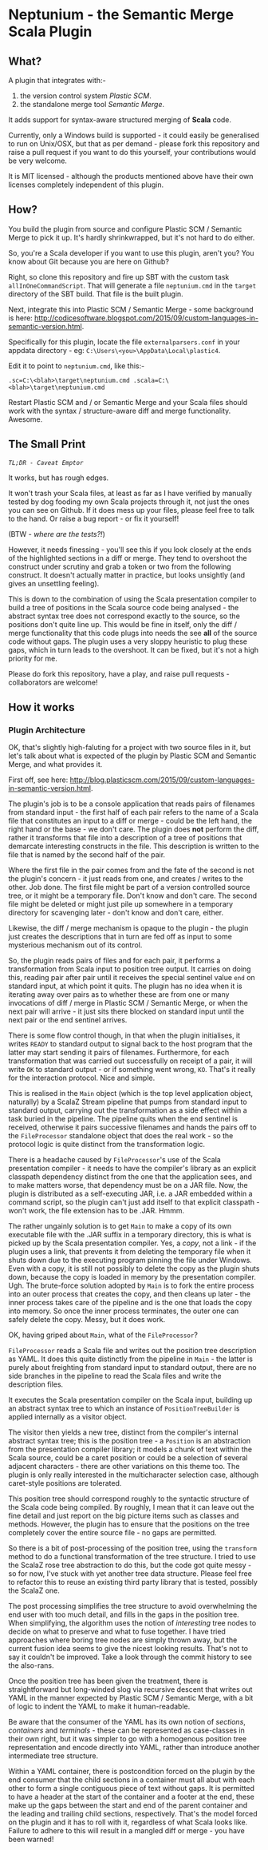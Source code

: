 # Neptunium - the Semantic Merge Scala Plugin
## What?

A plugin that integrates with:-
 1. the version control system *Plastic SCM*.
 1. the standalone merge tool *Semantic Merge*.

It adds support for syntax-aware structured merging of **Scala** code.

Currently, only a Windows build is supported - it could easily be generalised to run on Unix/OSX, but that as per demand - please fork this repository and raise a pull request if you want to do this yourself, your contributions would be very welcome.

It is MIT licensed - although the products mentioned above have their own licenses completely independent of this plugin.

## How?

You build the plugin from source and configure Plastic SCM / Semantic Merge to pick it up. It's hardly shrinkwrapped, but it's not hard to do either.

So, you're a Scala developer if you want to use this plugin, aren't you? You know about Git because you are here on Github?

Right, so clone this repository and fire up SBT with the custom task `allInOneCommandScript`. That will generate a file `neptunium.cmd` in the `target` directory of the SBT build. That file is the built plugin.

Next, integrate this into Plastic SCM / Semantic Merge - some background is here: http://codicesoftware.blogspot.com/2015/09/custom-languages-in-semantic-version.html.

Specifically for this plugin, locate the file `externalparsers.conf` in your appdata directory - eg: `C:\Users\<you>\AppData\Local\plastic4`.

Edit it to point to `neptunium.cmd`, like this:-

`.sc=C:\<blah>\target\neptunium.cmd
.scala=C:\<blah>\target\neptunium.cmd`

Restart Plastic SCM and / or Semantic Merge and your Scala files should work with the syntax / structure-aware diff and merge functionality. Awesome.
 
## The Small Print

*`TL;DR - Caveat Emptor`*

It works, but has rough edges.

It won't trash your Scala files, at least as far as I have verified by manually tested by dog fooding my own Scala projects through it, not just the ones you can see on Github. If it does mess up your files, please feel free to talk to the hand. Or raise a bug report - or fix it yourself!

(BTW - *where are the tests?!*)

However, it needs finessing - you'll see this if you look closely at the ends of the highlighted sections in a diff or merge. They tend to overshoot the construct under scrutiny and grab a token or two from the following construct. It doesn't actually matter in practice, but looks unsightly (and gives an unsettling feeling).

This is down to the combination of using the Scala presentation compiler to build a tree of positions in the Scala source code being analysed - the abstract syntax tree does not correspond exactly to the source, so the positions don't quite line up. This would be fine in itself, only the diff / merge functionality that this code plugs into needs the see **all** of the source code without gaps. The plugin uses a very sloppy heuristic to plug these gaps, which in turn leads to the overshoot. It can be fixed, but it's not a high priority for me.

Please do fork this repository, have a play, and raise pull requests - collaborators are welcome!

## How it works

### Plugin Architecture ####

OK, that's slightly high-faluting for a project with two source files in it, but let's talk about what is expected of the plugin by Plastic SCM and Semantic Merge, and what provides it.

First off, see here: http://blog.plasticscm.com/2015/09/custom-languages-in-semantic-version.html.

The plugin's job is to be a console application that reads pairs of filenames from standard input - the first half of each pair refers to the name of a Scala file that constitutes an input to a diff or merge - could be the left hand, the right hand or the base - we don't care. The plugin does **not** perform the diff, rather it transforms that file into a description of a tree of positions that demarcate interesting constructs in the file. This description is written to the file that is named by the second half of the pair.

Where the first file in the pair comes from and the fate of the second is not the plugin's concern - it just reads from one, and creates / writes to the other. Job done. The first file might be part of a version controlled source tree, or it might be a temporary file. Don't know and don't care. The second file might be deleted or might just pile up somewhere in a temporary directory for scavenging later - don't know and don't care, either.

Likewise, the diff / merge mechanism is opaque to the plugin - the plugin just creates the descriptions that in turn are fed off as input to some mysterious mechanism out of its control.

So, the plugin reads pairs of files and for each pair, it performs a transformation from Scala input to position tree output. It carries on doing this, reading pair after pair until it receives the special sentinel value `end` on standard input, at which point it quits. The plugin has no idea when it is iterating away over pairs as to whether these are from one or many invocations of diff / merge in Plastic SCM / Semantic Merge, or when the next pair will arrive - it just sits there blocked on standard input until the next pair or the end sentinel arrives.

There is some flow control though, in that when the plugin initialises, it writes `READY` to standard output to signal back to the host program that the latter may start sending it pairs of filenames. Furthermore, for each transformation that was carried out successfully on receipt of a pair, it will write `OK` to standard output - or if something went wrong, `KO`. That's it really for the interaction protocol. Nice and simple.

This is realised in the `Main` object (which is the top level application object, naturally) by a ScalaZ Stream pipeline that pumps from standard input to standard output, carrying out the transformation as a side effect within a task buried in the pipeline. The pipeline quits when the end sentinel is received, otherwise it pairs successive filenames and hands the pairs off to the `FileProcessor` standalone object that does the real work - so the protocol logic is quite distinct from the transformation logic.
 
There is a headache caused by `FileProcessor`'s use of the Scala presentation compiler - it needs to have the compiler's library as an explicit classpath dependency distinct from the one that the application sees, and to make matters worse, that dependency must be on a JAR file. Now, the plugin is distributed as a self-executing JAR, i.e. a JAR embedded within a command script, so the plugin can't just add itself to that explicit classpath - won't work, the file extension has to be .JAR. Hmmm.

The rather ungainly solution is to get `Main` to make a copy of its own executable file with the .JAR suffix in a temporary directory, this is what is picked up by the Scala presentation compiler. Yes, a *copy*, not a link - if the plugin uses a link, that prevents it from deleting the temporary file when it shuts down due to the executing program pinning the file under Windows. Even with a copy, it is still not possibly to delete the copy as the plugin shuts down, because the copy is loaded in memory by the presentation compiler. Ugh. The brute-force solution adopted by `Main` is to fork the entire process into an outer process that creates the copy, and then cleans up later - the inner process takes care of the pipeline and is the one that loads the copy into memory. So once the inner process terminates, the outer one can safely delete the copy. Messy, but it does work.

OK, having griped about `Main`, what of the `FileProcessor`?

`FileProcessor` reads a Scala file and writes out the position tree description as YAML. It does this quite distinctly from the pipeline in `Main` - the latter is purely about freighting from standard input to standard output, there are no side branches in the pipeline to read the Scala files and write the description files.

It executes the Scala presentation compiler on the Scala input, building up an abstract syntax tree to which an instance of `PositionTreeBuilder` is applied internally as a visitor object.

The visitor then yields a new tree, distinct from the compiler's internal abstract syntax tree; this is the position tree - a `Position` is an abstraction from the presentation compiler library; it models a chunk of text within the Scala source, could be a caret position or could be a selection of several adjacent characters - there are other variations on this theme too. The plugin is only really interested in the multicharacter selection case, although caret-style positions are tolerated.

This position tree should correspond roughly to the syntactic structure of the Scala code being compiled. By roughly, I mean that it can leave out the fine detail and just report on the big picture items such as classes and methods. However, the plugin has to ensure that the positions on the tree completely cover the entire source file - no gaps are permitted.

So there is a bit of post-processing of the position tree, using the `transform` method to do a functional transformation of the tree structure. I tried to use the ScalaZ rose tree abstraction to do this, but the code got quite messy - so for now, I've stuck with yet another tree data structure. Please feel free to refactor this to reuse an existing third party library that is tested, possibly the ScalaZ one.

The post processing simplifies the tree structure to avoid overwhelming the end user with too much detail, and fills in the gaps in the position tree. When simplifying, the algorithm uses the notion of *interesting* tree nodes to decide on what to preserve and what to fuse together. I have tried approaches where boring tree nodes are simply thrown away, but the current fusion idea seems to give the nicest looking results. That's not to say it couldn't be improved. Take a look through the commit history to see the also-rans.

Once the position tree has been given the treatment, there is straightforward but long-winded slog via recursive descent that writes out YAML in the manner expected by Plastic SCM / Semantic Merge, with a bit of logic to indent the YAML to make it human-readable.

Be aware that the consumer of the YAML has its own notion of *sections*, *containers* and *terminals* - these can be represented as case-classes in their own right, but it was simpler to go with a homogenous position tree representation and encode directly into YAML, rather than introduce another intermediate tree structure.

Within a YAML container, there is postcondition forced on the plugin by the end consumer that the child sections in a container must all abut with each other to form a single contiguous piece of text without gaps. It is permitted to have a header at the start of the container and a footer at the end, these make up the gaps between the start and end of the parent container and the leading and trailing child sections, respectively. That's the model forced on the plugin and it has to roll with it, regardless of what Scala looks like. Failure to adhere to this will result in a mangled diff or merge - you have been warned!

